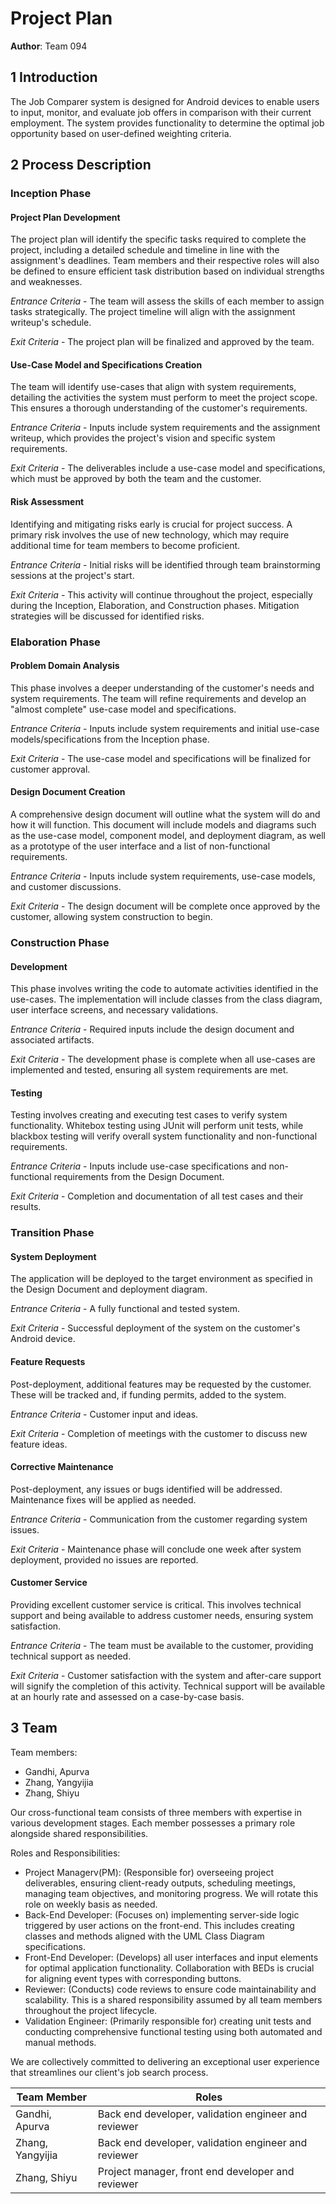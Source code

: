 # Project Plan

**Author**: Team 094

## 1 Introduction

The Job Comparer system is designed for Android devices to enable users to input, monitor, and evaluate job offers in comparison with their current employment. The system provides functionality to determine the optimal job opportunity based on user-defined weighting criteria.

## 2 Process Description
### Inception Phase
#### Project Plan Development
The project plan will identify the specific tasks required to complete the project, including a detailed schedule and timeline in line with the assignment's deadlines. Team members and their respective roles will also be defined to ensure efficient task distribution based on individual strengths and weaknesses.

*Entrance Criteria* - The team will assess the skills of each member to assign tasks strategically. The project timeline will align with the assignment writeup's schedule.

*Exit Criteria* - The project plan will be finalized and approved by the team.

#### Use-Case Model and Specifications Creation
The team will identify use-cases that align with system requirements, detailing the activities the system must perform to meet the project scope. This ensures a thorough understanding of the customer's requirements.

*Entrance Criteria* - Inputs include system requirements and the assignment writeup, which provides the project's vision and specific system requirements.

*Exit Criteria* - The deliverables include a use-case model and specifications, which must be approved by both the team and the customer.

#### Risk Assessment
Identifying and mitigating risks early is crucial for project success. A primary risk involves the use of new technology, which may require additional time for team members to become proficient.

*Entrance Criteria* - Initial risks will be identified through team brainstorming sessions at the project's start.

*Exit Criteria* - This activity will continue throughout the project, especially during the Inception, Elaboration, and Construction phases. Mitigation strategies will be discussed for identified risks.

### Elaboration Phase
#### Problem Domain Analysis
This phase involves a deeper understanding of the customer's needs and system requirements. The team will refine requirements and develop an "almost complete" use-case model and specifications.

*Entrance Criteria* - Inputs include system requirements and initial use-case models/specifications from the Inception phase.

*Exit Criteria* - The use-case model and specifications will be finalized for customer approval.

#### Design Document Creation
A comprehensive design document will outline what the system will do and how it will function. This document will include models and diagrams such as the use-case model, component model, and deployment diagram, as well as a prototype of the user interface and a list of non-functional requirements.

*Entrance Criteria* - Inputs include system requirements, use-case models, and customer discussions.

*Exit Criteria* - The design document will be complete once approved by the customer, allowing system construction to begin.

### Construction Phase
#### Development
This phase involves writing the code to automate activities identified in the use-cases. The implementation will include classes from the class diagram, user interface screens, and necessary validations.

*Entrance Criteria* - Required inputs include the design document and associated artifacts.

*Exit Criteria* - The development phase is complete when all use-cases are implemented and tested, ensuring all system requirements are met.

#### Testing
Testing involves creating and executing test cases to verify system functionality. Whitebox testing using JUnit will perform unit tests, while blackbox testing will verify overall system functionality and non-functional requirements.

*Entrance Criteria* - Inputs include use-case specifications and non-functional requirements from the Design Document.

*Exit Criteria* - Completion and documentation of all test cases and their results.

### Transition Phase
#### System Deployment
The application will be deployed to the target environment as specified in the Design Document and deployment diagram.

*Entrance Criteria* - A fully functional and tested system.

*Exit Criteria* - Successful deployment of the system on the customer's Android device.

#### Feature Requests
Post-deployment, additional features may be requested by the customer. These will be tracked and, if funding permits, added to the system.

*Entrance Criteria* - Customer input and ideas.

*Exit Criteria* - Completion of meetings with the customer to discuss new feature ideas.

#### Corrective Maintenance
Post-deployment, any issues or bugs identified will be addressed. Maintenance fixes will be applied as needed.

*Entrance Criteria* - Communication from the customer regarding system issues.

*Exit Criteria* - Maintenance phase will conclude one week after system deployment, provided no issues are reported.

#### Customer Service
Providing excellent customer service is critical. This involves technical support and being available to address customer needs, ensuring system satisfaction.

*Entrance Criteria* - The team must be available to the customer, providing technical support as needed.

*Exit Criteria* - Customer satisfaction with the system and after-care support will signify the completion of this activity. Technical support will be available at an hourly rate and assessed on a case-by-case basis.


## 3 Team

Team members: 
- Gandhi, Apurva
- Zhang, Yangyijia
- Zhang, Shiyu

Our cross-functional team consists of three members with expertise in various development stages. Each member possesses a primary role alongside shared responsibilities.

Roles and Responsibilities:
- Project Managerv(PM): (Responsible for) overseeing project deliverables, ensuring client-ready outputs, scheduling meetings, managing team objectives, and monitoring progress. We will rotate this role on weekly basis as needed. 
- Back-End Developer: (Focuses on) implementing server-side logic triggered by user actions on the front-end. This includes creating classes and methods aligned with the UML Class Diagram specifications.
- Front-End Developer: (Develops) all user interfaces and input elements for optimal application functionality. Collaboration with BEDs is crucial for aligning event types with corresponding buttons.
- Reviewer: (Conducts) code reviews to ensure code maintainability and scalability. This is a shared responsibility assumed by all team members throughout the project lifecycle.
- Validation Engineer: (Primarily responsible for) creating unit tests and conducting comprehensive functional testing using both automated and manual methods.

We are collectively committed to delivering an exceptional user experience that streamlines our client's job search process.

| Team Member  | Roles                                                |
|--------------|------------------------------------------------------|
| Gandhi, Apurva | Back end developer, validation engineer and reviewer |
| Zhang, Yangyijia | Back end developer, validation engineer and reviewer |
| Zhang, Shiyu | Project manager, front end developer and reviewer    |
